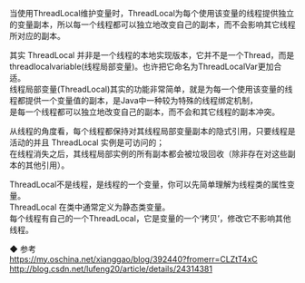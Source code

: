 ###### 

当使用ThreadLocal维护变量时，ThreadLocal为每个使用该变量的线程提供独立的变量副本，所以每一个线程都可以独立地改变自己的副本，而不会影响其它线程所对应的副本。  

其实 ThreadLocal 并非是一个线程的本地实现版本，它并不是一个Thread，而是threadlocalvariable(线程局部变量)。也许把它命名为ThreadLocalVar更加合适。  
线程局部变量(ThreadLocal)其实的功能非常简单，就是为每一个使用该变量的线程都提供一个变量值的副本，是Java中一种较为特殊的线程绑定机制，  
是每一个线程都可以独立地改变自己的副本，而不会和其它线程的副本冲突。  

从线程的角度看，每个线程都保持对其线程局部变量副本的隐式引用，只要线程是活动的并且 ThreadLocal 实例是可访问的；  
在线程消失之后，其线程局部实例的所有副本都会被垃圾回收（除非存在对这些副本的其他引用）。  

ThreadLocal不是线程，是线程的一个变量，你可以先简单理解为线程类的属性变量。  
ThreadLocal 在类中通常定义为静态类变量。  
每个线程有自己的一个ThreadLocal，它是变量的一个‘拷贝’，修改它不影响其他线程。  

◆ 参考  
https://my.oschina.net/xianggao/blog/392440?fromerr=CLZtT4xC
http://blog.csdn.net/lufeng20/article/details/24314381  
